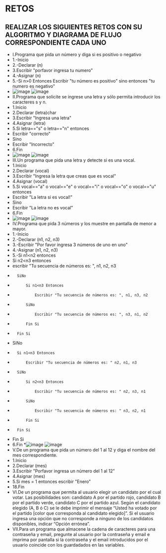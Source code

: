 # RETOS
## REALIZAR LOS SIGUIENTES RETOS CON SU ALGORITMO Y DIAGRAMA DE FLUJO CORRESPONDIENTE CADA UNO 

* I.Programa que pida un número y diga si es positivo o negativo
* 1.-Inicio
* 2.-Declarar (n)
* 3.Escribir "porfavor ingresa tu numero"
* 4.-Asignar (n)
* 5.-Si n>0 Entonces Escribir "tu número es positivo" sino entonces "tu numero es negativo"
* ![image](https://user-images.githubusercontent.com/99296446/167274193-0595f15d-8241-421c-9817-b4e6c90aac30.png)
![image](https://user-images.githubusercontent.com/99296446/167274196-13b27f68-f91c-4e5c-b1ee-8488b7f475b6.png)
* II.Programa que solicite se ingrese una letra y sólo permita introducir los caracteres s y n.
* 1.Inicio
* 2.Declarar (letra)char
* 3.Escribir "Ingresa una letra"
* 4.Asignar (letra)
* 5.Si letra=="s" o letra=="n" entonces 
* Escribir "correcto"
* Sino
* Escribir "Incorrecto" 
* 6.Fin
* ![image](https://user-images.githubusercontent.com/99296446/167274523-a240f740-a349-4f4f-aa92-16777f8bf449.png)
![image](https://user-images.githubusercontent.com/99296446/167274546-56e8a72b-38ba-4cf8-9f2d-5f0b8075082f.png)
* III.Un programa que pida una letra y detecte si es una vocal. 
* 1.Inicio
* 2.Declarar (vocal)
* 3.Escribir "Ingresa la letra que creas que es vocal"
* 4.Asignar (vocal)
* 5.Si vocal=="a" o vocal=="e" o vocal=="i" o vocal=="o" o vocal=="u" entonces
* Escribir "La letra si es vocal!"
* Sino
* Escribir "La letra no es vocal"
* 6.Fin
* ![image](https://user-images.githubusercontent.com/99296446/167274698-11fa9e89-d60f-4ab2-b7f4-ed9d86c4a9f1.png)
![image](https://user-images.githubusercontent.com/99296446/167274762-b4d20095-81bc-4840-8739-d879b5c5c22e.png)
* IV.Programa que pida 3 números y los muestre en pantalla de menor a mayor.  
* 1.-Inicio
* 2.-Declarar (n1, n2, n3)
* 3.-Escribir "Por favor ingresa 3 números de uno en uno"
* 4.-Asignar (n1, n2, n3)
* 5.-Si n1<n2 entonces
* Si n2<n3 entonces
* escribir "Tu secuencia de números es: ", n1, n2, n3
*		SiNo
*			Si n1<n3 Entonces
*				Escribir "Tu secuencia de números es: ", n1, n3, n2
*			SiNo
*				Escribir "Tu secuencia de números es: ", n3, n1, n2
*			Fin Si
*		Fin Si
*	SiNo
*		Si n1<n3 Entonces
*			Escribir "Tu secuencia de números es: " n2, n1, n3
*		SiNo
*			Si n2<n3 Entonces
*				Escribir "Tu secuencia de números es: " n2, n3, n1
*			SiNo
*				Escribir "Tu secuencia de números es: " n3, n2, n1
*			Fin Si
*		Fin Si
*	Fin Si
* 6.Fin
*![image](https://user-images.githubusercontent.com/99296446/167275326-f08bcbee-f0fd-417e-9e3c-1c25c707be5e.png)
![image](https://user-images.githubusercontent.com/99296446/167275334-48813220-dd50-4531-8ed5-f5023033d753.png)
* V.De un programa que pida un número del 1 al 12 y diga el nombre del mes correspondiente.
* 1.Inicio
* 2.Declarar (mes)
* 3.Escribir "Porfavor ingresa un número del 1 al 12"
* 4.Asignar (mes)
* 5.Si mes = 1 entonces
escribir "Enero"
* 18.Fin
* VI.De un programa que permita al usuario elegir un candidato por el cual votar. Las posibilidades son: candidato A por el partido rojo, candidato B por el partido verde, candidato C por el partido azul. Según el candidato elegido (A, B ó C) se le debe imprimir el mensaje “Usted ha votado por el partido [color que corresponda al candidato elegido]”. Si el usuario ingresa una opción que no corresponde a ninguno de los candidatos disponibles, indicar “Opción errónea”.
* VII.Para un programa que almacene la cadena de caracteres para una contraseña y email, pregunte al usuario por la contraseña y email e imprima por pantalla si la contraseña y el email introducidos por el usuario coincide con los guardadados en las variables.
